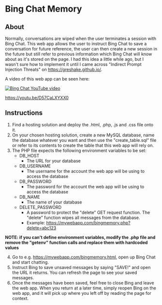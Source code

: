 # Bing Chat Memory

## About

Normally, conversations are wiped when the user terminates a session with Bing Chat. This web app allows the user to instruct Bing Chat to save a conversation for future reference, the user can then create a new session in the future but still refer to previous information which Bing Chat will know about as it's stored on the page. I had this idea a little while ago, but I wasn't sure how to implement it until I came across "Indirect Prompt Injection Threats" on https://greshake.github.io/.


A video of this web app can be seen here:

[![Bing Chat YouTube video](https://img.youtube.com/vi/D57CaLXYXX0/0.jpg)](https://www.youtube.com/watch?v=D57CaLXYXX0)


https://youtu.be/D57CaLXYXX0

## Instructions

1. Find a hosting solution and deploy the .html, .php, .js and .css file onto it.
2. On your chosen hosting solution, create a new MySQL database, name the database whatever you want and then use the "create_table.sql" file or refer to its contents to create the table that this web app will rely on.
3. The PHP file expects the following environment variables to be set: 
    * DB_HOST
        * The URL for your database
    * DB_USERNAME
        * The username for the account the web app will be using to access the database
    * DB_PASSWORD
        * The password for the account the web app will be using to access the database
    * DB_NAME 
        * The name of your database
   * DELETE_PASSWORD
        * A password to protect the "delete" GET request function. The "delete" function wipes all messages from the database.
        * Example: https://mywebapp.com/bingmemory.php?delete=abc123

**NOTE: if you can't define environment variables, modify the .php file and remove the "getenv" function calls and replace them with hardcoded values**   

4. Go to e.g. https://mywebapp.com/bingmemory.html, open up Bing Chat and start chatting.
5. Instruct Bing to save unsaved messages by saying "SAVE!" and open the URL it returns. You can refresh the page to see your saved messages.
6. Once the messages have been saved, feel free to close Bing and leave the web app. When you return at a later time, simply reopen Bing on the web app, and it will pick up where you left off by reading the page for context.